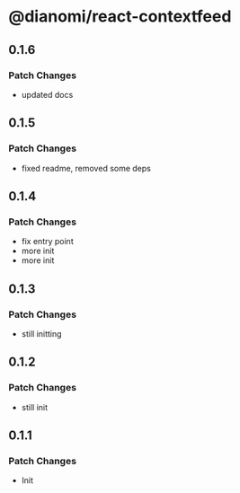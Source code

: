# @dianomi/react-contextfeed

## 0.1.6

### Patch Changes

- updated docs

## 0.1.5

### Patch Changes

- fixed readme, removed some deps

## 0.1.4

### Patch Changes

- fix entry point
- more init
- more init

## 0.1.3

### Patch Changes

- still initting

## 0.1.2

### Patch Changes

- still init

## 0.1.1

### Patch Changes

- Init
